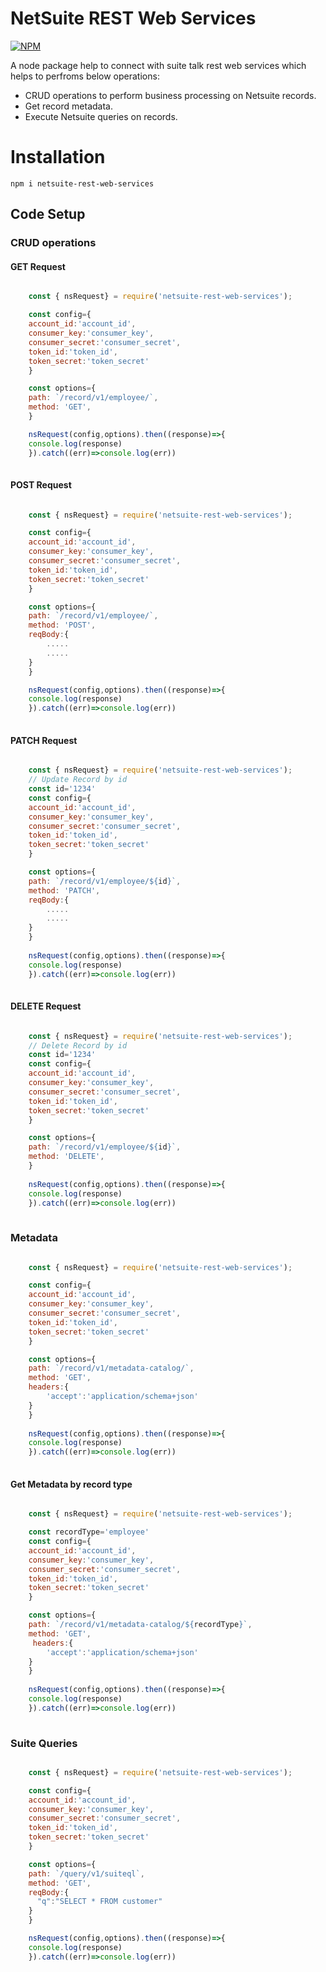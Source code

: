# NetSuite REST Web Services

[![NPM](https://nodei.co/npm/netsuite-rest-web-services.png)](https://www.npmjs.com/package/netsuite-rest-web-services)

A node package help to connect with suite talk rest web services 
which helps to perfroms below operations:
* CRUD operations to perform business processing on Netsuite records.
* Get record metadata.
* Execute Netsuite queries on records.

# Installation

    npm i netsuite-rest-web-services

## Code Setup

### CRUD operations

#### GET Request

```javascript

    const { nsRequest} = require('netsuite-rest-web-services');

    const config={
    account_id:'account_id',
    consumer_key:'consumer_key',
    consumer_secret:'consumer_secret',
    token_id:'token_id',
    token_secret:'token_secret'
    }

    const options={
    path: `/record/v1/employee/`,
    method: 'GET',
    }

    nsRequest(config,options).then((response)=>{
    console.log(response)
    }).catch((err)=>console.log(err))
    

```

#### POST Request

```javascript

    const { nsRequest} = require('netsuite-rest-web-services');

    const config={
    account_id:'account_id',
    consumer_key:'consumer_key',
    consumer_secret:'consumer_secret',
    token_id:'token_id',
    token_secret:'token_secret'
    }

    const options={
    path: `/record/v1/employee/`,
    method: 'POST',
    reqBody:{
        .....
        .....
    }
    }

    nsRequest(config,options).then((response)=>{
    console.log(response)
    }).catch((err)=>console.log(err))
    

```

#### PATCH Request

```javascript

    const { nsRequest} = require('netsuite-rest-web-services');
    // Update Record by id 
    const id='1234'
    const config={
    account_id:'account_id',
    consumer_key:'consumer_key',
    consumer_secret:'consumer_secret',
    token_id:'token_id',
    token_secret:'token_secret'
    }

    const options={
    path: `/record/v1/employee/${id}`,
    method: 'PATCH',
    reqBody:{
        .....
        .....
    }
    }
    
    nsRequest(config,options).then((response)=>{
    console.log(response)
    }).catch((err)=>console.log(err))
    

```

#### DELETE Request

```javascript

    const { nsRequest} = require('netsuite-rest-web-services');
    // Delete Record by id 
    const id='1234'
    const config={
    account_id:'account_id',
    consumer_key:'consumer_key',
    consumer_secret:'consumer_secret',
    token_id:'token_id',
    token_secret:'token_secret'
    }

    const options={
    path: `/record/v1/employee/${id}`,
    method: 'DELETE',
    }
    
    nsRequest(config,options).then((response)=>{
    console.log(response)
    }).catch((err)=>console.log(err))
    

```

### Metadata

```javascript

    const { nsRequest} = require('netsuite-rest-web-services');

    const config={
    account_id:'account_id',
    consumer_key:'consumer_key',
    consumer_secret:'consumer_secret',
    token_id:'token_id',
    token_secret:'token_secret'
    }

    const options={
    path: `/record/v1/metadata-catalog/`,
    method: 'GET',
    headers:{
        'accept':'application/schema+json'
    }
    }
    
    nsRequest(config,options).then((response)=>{
    console.log(response)
    }).catch((err)=>console.log(err))
    

```

#### Get Metadata by record type

```javascript

    const { nsRequest} = require('netsuite-rest-web-services');

    const recordType='employee'
    const config={
    account_id:'account_id',
    consumer_key:'consumer_key',
    consumer_secret:'consumer_secret',
    token_id:'token_id',
    token_secret:'token_secret'
    }

    const options={
    path: `/record/v1/metadata-catalog/${recordType}`,
    method: 'GET',
     headers:{
        'accept':'application/schema+json'
    }
    }
    
    nsRequest(config,options).then((response)=>{
    console.log(response)
    }).catch((err)=>console.log(err))
    

```

### Suite Queries

```javascript

    const { nsRequest} = require('netsuite-rest-web-services');

    const config={
    account_id:'account_id',
    consumer_key:'consumer_key',
    consumer_secret:'consumer_secret',
    token_id:'token_id',
    token_secret:'token_secret'
    }

    const options={
    path: `/query/v1/suiteql`,
    method: 'GET',
    reqBody:{
      "q":"SELECT * FROM customer"
    }
    }

    nsRequest(config,options).then((response)=>{
    console.log(response)
    }).catch((err)=>console.log(err))
    

```










